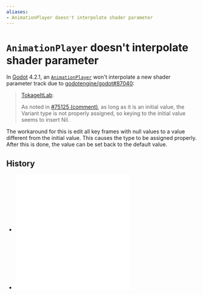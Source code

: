 ```yaml
---
aliases:
- AnimationPlayer doesn't interpolate shader parameter
---
```


# `AnimationPlayer` doesn't interpolate shader parameter

In [Godot](../notes/godot.md) 4.2.1, an [`AnimationPlayer`](../notes/godot-animation-player.md) won't interpolate a new shader parameter track due to [godotengine/godot#87040](https://github.com/godotengine/godot/issues/87040#issuecomment-1887424734):

> [TokageItLab](https://github.com/godotengine/godot/issues/87040#issuecomment-1887424734):
>
> As noted in [#75125 (comment)](https://github.com/godotengine/godot/issues/75125#issuecomment-1568624735), as long as it is an initial value, the Variant type is not properly assigned, so keying to the initial value seems to insert Nil.

The workaround for this is edit all key frames with null values to a value different from the initial value. This causes the type to be assigned properly. After this is done, the value can be set back to the default value.

## History

- ![20240527_095110](../journal/20240527_095110.md)
- ![20240503_1856](../journal/20240503_1856.md)
